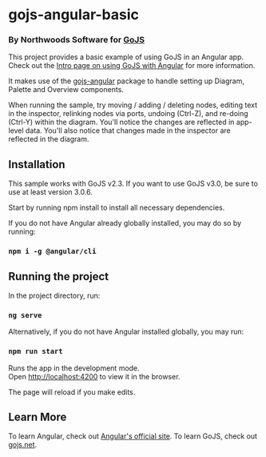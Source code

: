 # gojs-angular-basic

### By Northwoods Software for [GoJS](https://gojs.net)

This project provides a basic example of using GoJS in an Angular app.
Check out the [Intro page on using GoJS with Angular](https://gojs.net/latest/intro/angular.html) for more information.

It makes use of the [gojs-angular](https://github.com/NorthwoodsSoftware/gojs-angular) package to handle setting up Diagram, Palette and Overview components.

When running the sample, try moving / adding / deleting nodes, editing text in the inspector, relinking nodes via ports, undoing (Ctrl-Z), and re-doing (Ctrl-Y) within the diagram. You'll notice the changes are reflected in app-level data. You'll also notice that changes
made in the inspector are reflected in the diagram. 

## Installation

This sample works with GoJS v2.3.
If you want to use GoJS v3.0, be sure to use at least version 3.0.6.

Start by running npm install to install all necessary dependencies. 

If you do not have Angular already globally installed, you may do so by running:

### `npm i -g @angular/cli`

## Running the project

In the project directory, run:

### `ng serve`

Alternatively, if you do not have Angular installed globally, you may run:

### `npm run start`

Runs the app in the development mode.<br>
Open [http://localhost:4200](http://localhost:4200) to view it in the browser.

The page will reload if you make edits.<br>

## Learn More

To learn Angular, check out [Angular's official site](https://angular.io/).
To learn GoJS, check out [gojs.net](https://gojs.net).
